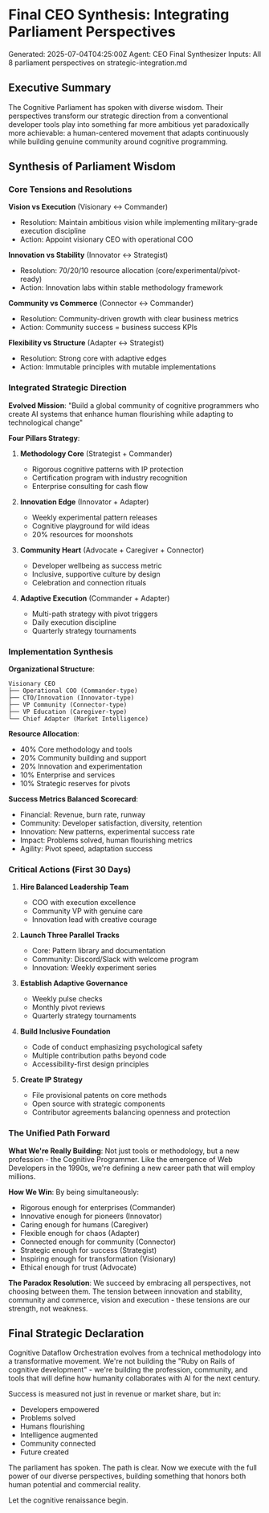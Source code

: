 # Final CEO Synthesis: Integrating Parliament Perspectives
Generated: 2025-07-04T04:25:00Z
Agent: CEO Final Synthesizer
Inputs: All 8 parliament perspectives on strategic-integration.md

## Executive Summary

The Cognitive Parliament has spoken with diverse wisdom. Their perspectives transform our strategic direction from a conventional developer tools play into something far more ambitious yet paradoxically more achievable: a human-centered movement that adapts continuously while building genuine community around cognitive programming.

## Synthesis of Parliament Wisdom

### Core Tensions and Resolutions

**Vision vs Execution** (Visionary ↔ Commander)
- Resolution: Maintain ambitious vision while implementing military-grade execution discipline
- Action: Appoint visionary CEO with operational COO

**Innovation vs Stability** (Innovator ↔ Strategist)
- Resolution: 70/20/10 resource allocation (core/experimental/pivot-ready)
- Action: Innovation labs within stable methodology framework

**Community vs Commerce** (Connector ↔ Commander)
- Resolution: Community-driven growth with clear business metrics
- Action: Community success = business success KPIs

**Flexibility vs Structure** (Adapter ↔ Strategist)
- Resolution: Strong core with adaptive edges
- Action: Immutable principles with mutable implementations

### Integrated Strategic Direction

**Evolved Mission**: "Build a global community of cognitive programmers who create AI systems that enhance human flourishing while adapting to technological change"

**Four Pillars Strategy**:

1. **Methodology Core** (Strategist + Commander)
   - Rigorous cognitive patterns with IP protection
   - Certification program with industry recognition
   - Enterprise consulting for cash flow

2. **Innovation Edge** (Innovator + Adapter)
   - Weekly experimental pattern releases
   - Cognitive playground for wild ideas
   - 20% resources for moonshots

3. **Community Heart** (Advocate + Caregiver + Connector)
   - Developer wellbeing as success metric
   - Inclusive, supportive culture by design
   - Celebration and connection rituals

4. **Adaptive Execution** (Commander + Adapter)
   - Multi-path strategy with pivot triggers
   - Daily execution discipline
   - Quarterly strategy tournaments

### Implementation Synthesis

**Organizational Structure**:
```
Visionary CEO
├── Operational COO (Commander-type)
├── CTO/Innovation (Innovator-type)
├── VP Community (Connector-type)
├── VP Education (Caregiver-type)
└── Chief Adapter (Market Intelligence)
```

**Resource Allocation**:
- 40% Core methodology and tools
- 20% Community building and support
- 20% Innovation and experimentation
- 10% Enterprise and services
- 10% Strategic reserves for pivots

**Success Metrics Balanced Scorecard**:
- Financial: Revenue, burn rate, runway
- Community: Developer satisfaction, diversity, retention
- Innovation: New patterns, experimental success rate
- Impact: Problems solved, human flourishing metrics
- Agility: Pivot speed, adaptation success

### Critical Actions (First 30 Days)

1. **Hire Balanced Leadership Team**
   - COO with execution excellence
   - Community VP with genuine care
   - Innovation lead with creative courage

2. **Launch Three Parallel Tracks**
   - Core: Pattern library and documentation
   - Community: Discord/Slack with welcome program
   - Innovation: Weekly experiment series

3. **Establish Adaptive Governance**
   - Weekly pulse checks
   - Monthly pivot reviews
   - Quarterly strategy tournaments

4. **Build Inclusive Foundation**
   - Code of conduct emphasizing psychological safety
   - Multiple contribution paths beyond code
   - Accessibility-first design principles

5. **Create IP Strategy**
   - File provisional patents on core methods
   - Open source with strategic components
   - Contributor agreements balancing openness and protection

### The Unified Path Forward

**What We're Really Building**: Not just tools or methodology, but a new profession - the Cognitive Programmer. Like the emergence of Web Developers in the 1990s, we're defining a new career path that will employ millions.

**How We Win**: By being simultaneously:
- Rigorous enough for enterprises (Commander)
- Innovative enough for pioneers (Innovator)
- Caring enough for humans (Caregiver)
- Flexible enough for chaos (Adapter)
- Connected enough for community (Connector)
- Strategic enough for success (Strategist)
- Inspiring enough for transformation (Visionary)
- Ethical enough for trust (Advocate)

**The Paradox Resolution**: We succeed by embracing all perspectives, not choosing between them. The tension between innovation and stability, community and commerce, vision and execution - these tensions are our strength, not weakness.

## Final Strategic Declaration

Cognitive Dataflow Orchestration evolves from a technical methodology into a transformative movement. We're not building the "Ruby on Rails of cognitive development" - we're building the profession, community, and tools that will define how humanity collaborates with AI for the next century.

Success is measured not just in revenue or market share, but in:
- Developers empowered
- Problems solved
- Humans flourishing
- Intelligence augmented
- Community connected
- Future created

The parliament has spoken. The path is clear. Now we execute with the full power of our diverse perspectives, building something that honors both human potential and commercial reality.

Let the cognitive renaissance begin.